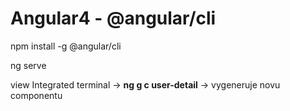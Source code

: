 # Angular4 - @angular/cli

<p>npm install -g @angular/cli</p>
<p>ng serve</p>
<p>view Integrated terminal -> <b>ng g c user-detail</b> -> vygeneruje novu componentu</p>
